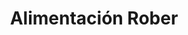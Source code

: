 ---
title: "Alimentación Rober"
url: /villafranco-del-guadiana/alimentacion-rober/
shop: supermercado
---